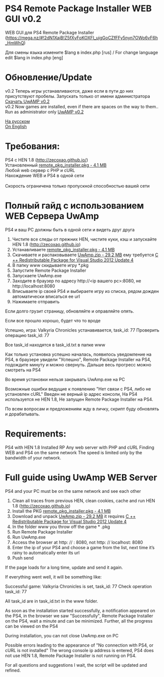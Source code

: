 # PS4 Remote Package Installer WEB GUI v0.2

WEB GUI для PS4 Remote Package Installer (https://mega.nz/#!2dN1XajB!Z5fXyFoKOXFI_ujgGoCZfFFy5nyn7OWo6vF6h_HmWhQ)<br />

Для смены языка измените $lang в index.php [rus]  / For change language edit $lang in index.php [eng]

# Обновление/Update
v0.2 Теперь игры устанавливаются, даже если в пути до них присутствуют пробелы. Запускать только от имени администратора [Скачать UwAMP v0.2](https://mega.nz/#!WksDRCJI!JnDrWi2BjuKhM-moNTfgqTm8jSaTU2sRFAmSr8fnlSw) <br />
v0.2 Now games are installed, even if there are spaces on the way to them.. Run as administrator only [UwAMP v0.2](https://mega.nz/#!WksDRCJI!JnDrWi2BjuKhM-moNTfgqTm8jSaTU2sRFAmSr8fnlSw)

[На русском](https://github.com/Sc0rpion/RPI_GUI#%D1%82%D1%80%D0%B5%D0%B1%D0%BE%D0%B2%D0%B0%D0%BD%D0%B8%D1%8F) <br>
[On English](https://github.com/Sc0rpion/RPI_GUI#requirements)

# Требования:
PS4 с HEN 1.8 (http://zecoxao.github.io/) <br />
Установленный [remote_pkg_installer.pkg - 4.1 MB](https://mega.nz/#!2dN1XajB!Z5fXyFoKOXFI_ujgGoCZfFFy5nyn7OWo6vF6h_HmWhQ) <br />
Любой web сервер с PHP и cURL <br />
Нахождение WEB и PS4 в одной сети <br />
<br />
Скорость ограничена только пропускной способностью вашей сети

# Полный гайд с использованием WEB Сервера UwAmp

PS4 и ваш PC должны быть в одной сети и видеть друг друга

1) Чистите все следы от прежних HEN, чистите куки, кэш и запускайте HEN 1.8 (http://zecoxao.github.io)
2) Устанавливаете [remote_pkg_installer.pkg - 4.1 MB](https://mega.nz/#!GVMmgaqY!0jtBc1BWaPD2_5MoYszzxdMjcCKMq8zvM6s6Mwzl8yw)
3) Скачиваете и распаковываете [UwAmp.zip - 29.2 MB](https://mega.nz/#!WksDRCJI!JnDrWi2BjuKhM-moNTfgqTm8jSaTU2sRFAmSr8fnlSw)
ему требуется  [C ++ Redistributable Package for Visual Studio 2012 Update 4](https://www.microsoft.com/ru-ru/download/details.aspx?id=30679)
4) В папку www скидываете игру *.pkg
5) Запустите Remote Package Installer
6) Запускаете UwAmp.exe
7) Заходите в браузер по адресу http://<ip вашего pc>:8080, не http://localhost:8080
8) Вписываете ip своей PS4 и выбираете игру из списка, рядом дожден автоматически вписаться ее url
9) Нажимаете отправить

Если долго грузит страницу, обновляйте и оправляйте опять. 

Если все прошло хорошо, будет что то вроде 

Успешно, игра: Valkyria Chronicles устанавивается, task_id: 77
Проверить операцию task_id: 77

Все task_id находятся в task_id.txt в папке www

Как только установка успешно началась, появилось уведомление на PS4, в браузере увидели "Успешно", Remote Package Installer на PS4, подождите минуту и можно свернуть. Дальше весь прогресс можно смотреть на PS4

Во время установки нельзя закрывать UwAmp.exe на PC

Возможные ошибки ведущие к появлению "Нет связи с PS4, либо не установлен cURL" Введен не верный ip адрес консоли, На PS4 используется не HEN 1.8, Не запущен Remote Package Installer на PS4.

По всем вопросам и предложениям жду в личку, скрипт буду обновлять и дорабатывать.


# Requirements:
PS4 with HEN 1.8
Installed RP
Any web server with PHP and cURL
Finding WEB and PS4 on the same network
The speed is limited only by the bandwidth of your network.

# Full guide using UwAmp WEB Server

PS4 and your PC must be on the same network and see each other

1. Clean all traces from previous HEN, clean cookies, cache and run HEN 1.8 (http://zecoxao.github.io)
2. Install the PKG [remote_pkg_installer.pkg - 4.1 MB](https://mega.nz/#!GVMmgaqY!0jtBc1BWaPD2_5MoYszzxdMjcCKMq8zvM6s6Mwzl8yw)
3. Download and unpack [UwAmp.zip - 29.2 MB](https://mega.nz/#!WksDRCJI!JnDrWi2BjuKhM-moNTfgqTm8jSaTU2sRFAmSr8fnlSw) it requires [C ++ Redistributable Package for Visual Studio 2012 Update 4](https://www.microsoft.com/ru-ru/download/details.aspx?id=30679)
4. In the folder www you throw off the game * .pkg
5. Run Remote Package Installer
6. Run UwAmp.exe
7. Access the browser at http: // <ip of your pc>: 8080, not http: // localhost: 8080
8. Enter the ip of your PS4 and choose a game from the list, next time it’s rainy to automatically enter its url
9. Push send

If the page loads for a long time, update and send it again.

If everything went well, it will be something like:

Successful game: Valkyria Chronicles is set, task_id: 77 Check operation task_id: 77

All task_id are in task_id.txt in the www folder.

As soon as the installation started successfully, a notification appeared on the PS4, in the browser we saw "Successfully", Remote Package Installer on the PS4, wait a minute and can be minimized. Further, all the progress can be viewed on the PS4

During installation, you can not close UwAmp.exe on PC

Possible errors leading to the appearance of "No connection with PS4, or cURL is not installed" The wrong console ip address is entered, PS4 does not use HEN 1.8, Remote Package Installer is not running on PS4.

For all questions and suggestions I wait, the script will be updated and refined.
